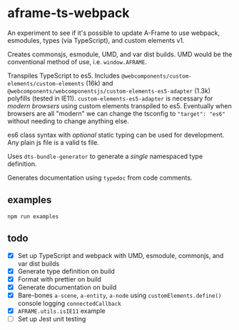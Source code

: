# aframe-ts-webpack

An experiment to see if it's possible to update A-Frame to use webpack, esmodules, types (via TypeScript), and custom elements v1.

Creates commonsjs, esmodule, UMD, and var dist builds. UMD would be the conventional method of use, i.e. `window.AFRAME`. 

Transpiles TypeScript to es5. Includes `@webcomponents/custom-elements/custom-elements` (16k) and `@webcomponents/webcomponentsjs/custom-elements-es5-adapter` (1.3k) polyfills (tested in IE11). `custom-elements-es5-adapter` is necessary for _modern browsers_ using custom elements transpiled to es5. Eventually when browsers are all "modern" we can change the tsconfig to `"target": "es6"` without needing to change anything else.

es6 class syntax with _optional_ static typing can be used for development. Any plain js file is a valid ts file.

Uses `dts-bundle-generator` to generate a _single_ namespaced type definition.

Generates documentation using `typedoc` from code comments.

## examples

    npm run examples

## todo

- [x] Set up TypeScript and webpack with UMD, esmodule, commonjs, and var dist builds
- [x] Generate type definition on build
- [x] Format with prettier on build
- [x] Generate documentation on build
- [x] Bare-bones `a-scene`, `a-entity`, `a-node` using `customElements.define()` console logging `connectedCallback`
- [x] `AFRAME.utils.isIE11` example
- [ ] Set up Jest unit testing